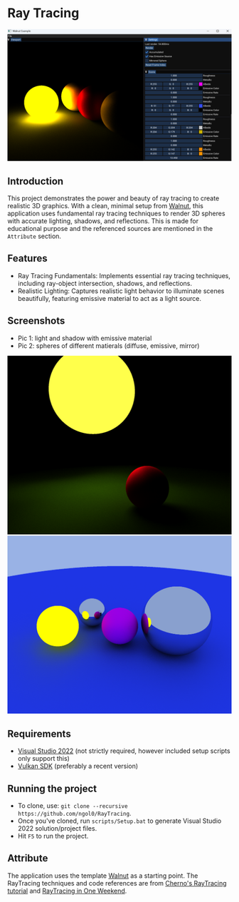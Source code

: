 # Ray Tracing

<img src="https://github.com/ngol0/RayTracing/blob/master/screenshot/4.png" width="900" title="pic 2">

## Introduction
This project demonstrates the power and beauty of ray tracing to create realistic 3D graphics. With a clean, minimal setup from [Walnut](https://github.com/StudioCherno/Walnut), this application uses fundamental ray tracing techniques to render 3D spheres with accurate lighting, shadows, and reflections. This is made for educational purpose and the referenced sources are mentioned in the `Attribute` section.

## Features
* Ray Tracing Fundamentals: Implements essential ray tracing techniques, including ray-object intersection, shadows, and reflections.
* Realistic Lighting: Captures realistic light behavior to illuminate scenes beautifully, featuring emissive material to act as a light source.

## Screenshots
* Pic 1: light and shadow with emissive material
* Pic 2: spheres of different matierals (diffuse, emissive, mirror)

<img src="https://github.com/ngol0/RayTracing/blob/master/screenshot/2.png" width="600" title="pic 1">

<img src="https://github.com/ngol0/RayTracing/blob/master/screenshot/3.png" width="600" title="pic 2">

## Requirements
- [Visual Studio 2022](https://visualstudio.com) (not strictly required, however included setup scripts only support this)
- [Vulkan SDK](https://vulkan.lunarg.com/sdk/home#windows) (preferably a recent version)

## Running the project
- To clone, use: `git clone --recursive https://github.com/ngol0/RayTracing`.
- Once you've cloned, run `scripts/Setup.bat` to generate Visual Studio 2022 solution/project files.
- Hit `F5` to run the project.

## Attribute
The application uses the template [Walnut](https://github.com/StudioCherno/Walnut) as a starting point. The RayTracing techniques and code references are from [Cherno's RayTracing tutorial](https://www.youtube.com/watch?v=gfW1Fhd9u9Q) and [RayTracing in One Weekend](https://raytracing.github.io/books/RayTracingInOneWeekend.html).
